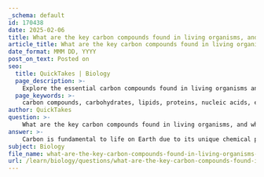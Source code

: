 ```yaml
---
_schema: default
id: 170438
date: 2025-02-06
title: What are the key carbon compounds found in living organisms, and why is carbon essential for life?
article_title: What are the key carbon compounds found in living organisms, and why is carbon essential for life?
date_format: MMM DD, YYYY
post_on_text: Posted on
seo:
  title: QuickTakes | Biology
  page_description: >-
    Explore the essential carbon compounds found in living organisms and understand why carbon is fundamental for life on Earth.
  page_keywords: >-
    carbon compounds, carbohydrates, lipids, proteins, nucleic acids, essential for life, organic chemistry, biomolecules, energy storage, genetic information, nutrient cycling, versatility in bonding, ecological processes
author: QuickTakes
question: >-
    What are the key carbon compounds found in living organisms, and why is carbon essential for life?
answer: >-
    Carbon is fundamental to life on Earth due to its unique chemical properties, which allow it to form a vast array of compounds essential for biological processes. The key carbon compounds found in living organisms include:\n\n1. **Carbohydrates**: These are organic compounds made up of carbon, hydrogen, and oxygen, typically in a ratio of 1:2:1. They serve as a primary energy source and structural components in cells. Examples include glucose (C₆H₁₂O₆) and starch.\n\n2. **Lipids**: These are hydrophobic molecules that include fats, oils, and phospholipids. They are crucial for energy storage, cellular structure (as components of cell membranes), and signaling. An example is stearic acid, which has a long chain of carbon atoms.\n\n3. **Proteins**: Composed of amino acids, proteins are essential for numerous biological functions, including catalyzing metabolic reactions (as enzymes), providing structural support, and facilitating communication within and between cells. Amino acids contain carbon, nitrogen, oxygen, and hydrogen.\n\n4. **Nucleic Acids**: DNA and RNA are polymers made up of nucleotide monomers, which contain carbon along with nitrogen, oxygen, and phosphorus. They are vital for storing and transmitting genetic information.\n\n### Why is Carbon Essential for Life?\n\n1. **Versatility in Bonding**: Carbon can form stable bonds with many elements, including itself, allowing for the creation of complex and diverse molecular structures. This versatility is crucial for the formation of the biomolecules that make up living organisms.\n\n2. **Formation of Large Molecules**: Carbon's ability to bond with four other atoms enables the formation of large and complex molecules, which are necessary for the intricate biochemical processes that sustain life.\n\n3. **Foundation of Organic Compounds**: Carbon is the backbone of all organic compounds, which are essential for the structure and function of cells. Without carbon, the complex chemistry required for life would not be possible.\n\n4. **Nutrient Cycling**: Carbon plays a critical role in nutrient cycling, which is essential for maintaining ecosystems and supporting life. It is involved in processes such as photosynthesis and respiration, where it is exchanged between living organisms and the environment.\n\nIn summary, carbon's unique properties and its ability to form a wide variety of compounds make it the cornerstone of life on Earth. Without carbon, the complex structures and processes that define living organisms could not exist.
subject: Biology
file_name: what-are-the-key-carbon-compounds-found-in-living-organisms-and-why-is-carbon-essential-for-life.md
url: /learn/biology/questions/what-are-the-key-carbon-compounds-found-in-living-organisms-and-why-is-carbon-essential-for-life
---
```


&nbsp;